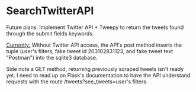 # SearchTwitterAPI

Future plans:
  Implement Twitter API + Tweepy to return the tweets found through the submit fields keywords.

 [Currently:](https://imgur.com/a/invOBNb)
  Without Twitter API access, the API's post method inserts the tuple (user's filters, fake tweet id 203102831123, and fake tweet text "Postman") into the sqlite3 database.
  
  
  Side note a GET method, returning previously scraped tweets isn't ready yet. I need to read up on Flask's documentation to have the API understand requests with the route /tweets?see_tweets=user's filters 
  
  

